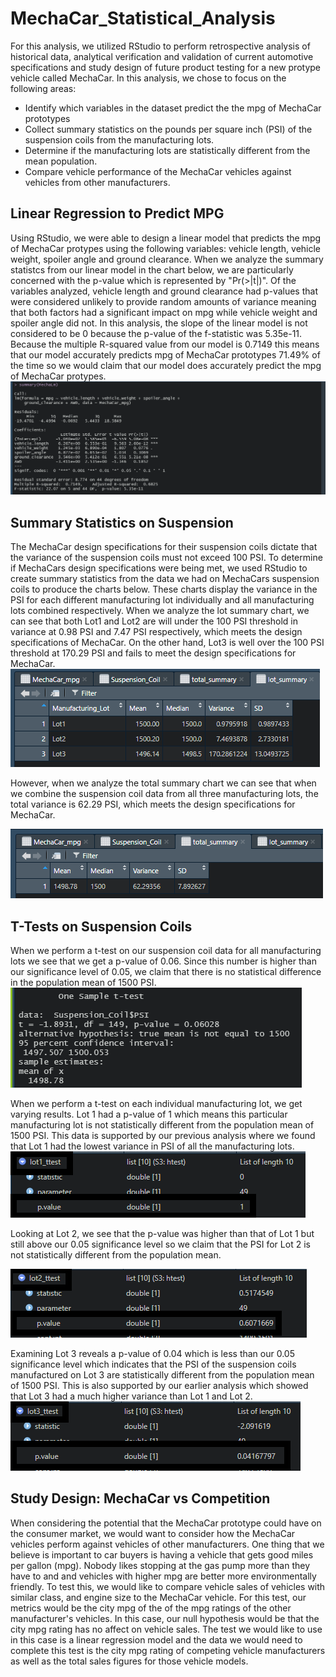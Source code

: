 # MechaCar_Statistical_Analysis

For this analysis, we utilized RStudio to perform retrospective analysis of historical data, analytical verification and validation of current automotive specifications and study design of future product testing for a new protype vehicle called MechaCar.  In this analysis, we chose to focus on the following areas:
- Identify which variables in the dataset predict the the mpg of MechaCar prototypes
- Collect summary statistics on the pounds per square inch (PSI) of the suspension coils from the manufacturing lots.
- Determine if the manufacturing lots are statistically different from the mean population.
- Compare vehicle performance of the MechaCar vehicles against vehicles from other manufacturers.
## Linear Regression to Predict MPG
Using RStudio, we were able to design a linear model that predicts the mpg of MechaCar protypes using the following variables: vehicle length, vehicle weight, spoiler angle and ground clearance.  When we analyze the summary statistcs from our linear model in the chart below, we are particularly concerned with the p-value which is represented by "Pr(>|t|)".  Of the variables analyzed, vehicle length and ground clearance had p-values that were considered unlikely to provide random amounts of variance meaning that both factors had a significant impact on mpg while vehicle weight and spoiler angle did not.  In this analysis, the slope of the linear model is not considered to be 0 because the p-value of the f-statistic was 5.35e-11.  Because the multiple R-squared value from our model is 0.7149 this means that our model accurately predicts mpg of MechaCar prototypes 71.49% of the time so we would claim that our model does accurately predict the mpg of MechaCar protypes.
![Summary Linear Model](/Summary_MechaLm.PNG)


## Summary Statistics on Suspension
The MechaCar design specifications for their suspension coils dictate that the variance of the suspension coils must not exceed 100 PSI.  To determine if MechaCars design specifications were being met, we used RStudio to create summary statistics from the data we had on MechaCars suspension coils to produce the charts below.  These charts display the variance in the PSI for each different manufacturing lot individually and all manufacturing lots combined respectively.  When we analyze the lot summary chart, we can see that both Lot1 and Lot2 are will under the 100 PSI threshold in variance at 0.98 PSI and 7.47 PSI respectively, which meets the design specifications of MechaCar.  On the other hand, Lot3 is well over the 100 PSI threshold at 170.29 PSI and fails to meet the design specifications for MechaCar.  
![Lot Summary](/lot_summary.PNG)

However, when we analyze the total summary chart we can see that when we combine the suspension coil data from all three manufacturing lots, the total variance is 62.29 PSI, which meets the design specifications for MechaCar.

![Total Summary](/total_summary.PNG)


## T-Tests on Suspension Coils
When we perform a t-test on our suspension coil data for all manufacturing lots we see that we get a p-value of 0.06.  Since this number is higher than our significance level of 0.05, we claim that there is no statistical difference in the population mean of 1500 PSI.
![t-test suspension](/t_test.PNG)

When we perform a t-test on each individual manufacturing lot, we get varying results.  Lot 1 had a p-value of 1 which means this particular manufacturing lot is not statistically different from the population mean of 1500 PSI.  This data is supported by our previous analysis where we found that Lot 1 had the lowest variance in PSI of all the manufacturing lots.
![Lot 1 T-test](/lot1_ttest.png)

Looking at Lot 2, we see that the p-value was higher than that of Lot 1 but still above our 0.05 significance level so we claim that the PSI for Lot 2 is not statistically different from the population mean.

![Lot 2 T-test](/lot2_ttest.png)

Examining Lot 3 reveals a p-value of 0.04 which is less than our 0.05 significance level which indicates that the PSI of the suspension coils manufactured on Lot 3 are statistically different from the population mean of 1500 PSI.  This is also supported by our earlier analysis which showed that Lot 3 had a much higher variance than Lot 1 and Lot 2.
![Lot 3 T-test](/lot3_ttest.png)

## Study Design: MechaCar vs Competition
When considering the potential that the MechaCar prototype could have on the consumer market, we would want to consider how the MechaCar vehicles perform against vehicles of other manufacturers.  One thing that we believe is important to car buyers is having a vehicle that gets good miles per gallon (mpg).  Nobody likes stopping at the gas pump more than they have to and and vehicles with higher mpg are better more environmentally friendly.  To test this, we would like to compare vehicle sales of vehicles with similar class, and engine size to the MechaCar vehicle.  For this test, our metrics would be the city mpg of the of the mpg ratings of the other manufacturer's vehicles.  In this case, our null hypothesis would be that the city mpg rating has no affect on vehicle sales.  The test we would like to use in this case is a linear regression model and the data we would need to complete this test is the city mpg rating of competing vehicle manufacturers as well as the total sales figures for those vehicle models.
